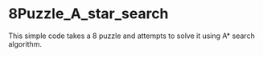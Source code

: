 # 8Puzzle_A_star_search
This simple code takes a 8 puzzle and attempts to solve it using A* search algorithm.

